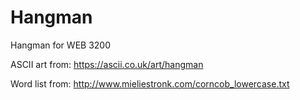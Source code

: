 # Hangman
Hangman for WEB 3200

ASCII art from: https://ascii.co.uk/art/hangman

Word list from: http://www.mieliestronk.com/corncob_lowercase.txt
